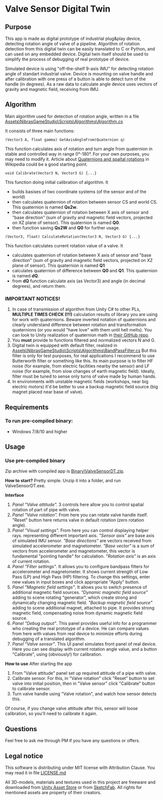 # Valve Sensor Digital Twin
## Purpose
This app is made as digital prototype of industrial plug&play device, detecting rotation angle of valve of a pipeline. Algorithm of rotation detection from this digital twin can be easily translated to C or Python, and can used on any embedded device. Digital twin itself should be used to simplify the process of debugging of real prototype of device.

Simulated device is using "off-the-shelf 9-axis IMU" for detecting rotation angle of standart industrial valve. Device is mounting on valve handle and after calibration with one press of a button is able to detect turn of the handle (in degrees). As a raw data to calculate angle device uses vectors of gravity and magnetic field, receiving from IMU.

## Algorithm
Main algorithm used for detection of rotation angle, written in a file [Assets\NibrasGameStudio\Scripts\Algorithms\Algorithm.cs](Assets/NibrasGameStudio/Scripts/Algorithms/Algorithm.cs)

It consists of three main functions:
```
(Vector3 A, float gamma) GetAxisAngleFrom(Quaternion q)
```
This function calculates axis of rotation and turn angle from quaternion in stable and controlled way in range 0°-180°. For your own purposes, you may need to modify it. Article about [Quaternions and spaital rotations](https://en.wikipedia.org/wiki/Quaternions_and_spatial_rotation) in Wikipedia could be a good starting point.

```
void Calibrate(Vector3 N, Vector3 G) {...}
```
This function doing initial calibration of algorithm. It 
- builds basises of two coordinate systems (of the sensor and of the world)
- then calculates quaternion of rotation between sensor CS and world CS. This quaternion is named **Qs2w**.
- then calculates quaternion of rotation between X axis of sensor and "base direction" (sum of gravity and magnetic field vectors, projected on XZ plane of sensor). This quaternion is named **Q0**.
- then function saving **Qs2W** and **Q0** for further usage.

```
(Vector3, float) CalculateRotation(Vector3 N, Vector3 G) {...}
```
This function calculates current rotation value of a valve. It
- calculates quaternion of rotation between X axis of sensor and "base direction" (sum of gravity and magnetic field vectors, projected on XZ plane of sensor). This quaternion is named **Q1**
- calculates quaternion of difference between **Q0** and **Q1**. This quaternion is named **dQ**.
- from **dQ** function calculate axis (as Vector3) and angle (in decimal degrees), and return them.


### IMPORTANT NOTICES!
1. In case of transmission of algorithm from Unity C# to other PLs, **MULTIPLE TIMES CHECK (!!!)** calculation results of library you are using for work with quaternions. Beware inverted notation of quaternions and clearly understand difference between rotation and transformation quaternions (or you would "have love" with them until hell melts). You can look to Unity realization of quaternion math in [their GitHub repo](https://github.com/Unity-Technologies/Unity.Mathematics/blob/master/src/Unity.Mathematics/quaternion.cs).
2. You **must** provide to functions filtered and normalized vectors N and G.
3. Digital twin is equipped with default filter, realized in [Assets\NibrasGameStudio\Scripts\Algorithms\BandPassFilter.cs](Assets/NibrasGameStudio/Scripts/Algorithms/BandPassFilter.cs)
But this filter is only for test purposes, for real applications I recommend to use Butterworth filter or something like this. Its main purpose is to filter HF noise (for example, from electric facilities nearby the sensor) and LF noise (for example, from slow changes of earth magnetic field). Ideally, filter must be tuned to sense only turns of valve made by human hands.
4. In environments with unstable magnetic fields (workshops, near big electric motors) it'd be better to use a backup magnetic field source (big magnet placed near base of valve).

## Requirements
### To run pre-compiled binary:
- Windows 7/8/10 and higher

## Usage
### Use pre-compiled binary
Zip archive with compiled app is [Binary\ValveSensorDT.zip](Binary/ValveSensorDT.zip).

**How to start?**
Pretty simple. Unzip it into a folder, and run ValveSensorDT.exe.

**Interface**
 1. *Panel "Valve attitude".* 3 controls here allow you to control spatial rotation of part of pipe with valve.
 2. *Panel "Valve rotation".* From here you can rotate valve handle itself. "Reset" button here returns valve in default rotation (zero rotation angle).
 3. *Panel "Visual settings".* From here you can control displaying helper rays. representing different important axis. *"Sensor axis"* are base axis of simulated IMU sensor. *"Base directions"* are vectors received from simulated accelerometer and magnetometer. *"Base vector"* is a sum of vectors from accelerometer and magnetometer, this vector is fundamental "pointing handle" for calculation. *"Rotation axis"* is an axis of current rotation.
 4. *Panel "Filter settings"*. It allows you to configure bandpass filters for accelerometer and magnetometer. It shows current strength of Low Pass (LP) and High Pass (HP) filtering. To change this settings, enter new values in input boxes and click appropriate "Apply" button.
 5. *Panel "Magnetic field settings"*. It allows you to switch presence of additional magnetic field sources. *"Dynamic magnetic field source"* adding to scene rotating "generator", which create strong and dynamically changing magnetic field. *"Backup magnetic field source"* adding to scene additional magnet, attached to pipe. It provides strong magnetic field, compensating noise from dynamic magnetic field source.
 6. *Panel "Debug output"*. This panel provides useful info for a programmer who creating the real prototype of a device. He can compare values from here with values from real device to minimize efforts during debugging of a translated algorithm.
 7. *Panel "Valve sensor"*. This UI panel simulates front panel of real device. Here you can see display with current rotation angle value, and a button "Calibrate", using (obviously!) for calibration.

**How to use**
After starting the app
1. From "Valve attitude" panel set up required attitude of a pipe with valve.
2. Calibrate sensor. For this, in "Valve rotation" click "Reset" button to set valve into initial position, then in "Valve sensor" click "Calibrate" button to calibrate sensor.
3. Turn valve handle using "Valve rotation", and watch how sensor detects this.

Of course, if you change valve attitude after this, sensor will loose calibration, so you'll need to calibrate it again.

## Questions
Feel free to ask me through PM if you have any questions or offers.

## Legal notice
This software is distributing under MIT license with Attribution Clause. You may read it in file [LICENSE.md](LICENSE.md)

All 3D-models, materials and textures used in this project are freeware and downloaded from [Unity Asset Store](https://assetstore.unity.com/) or from [SketchFab](https://sketchfab.com). All rights for mentioned assets are property of their creators.